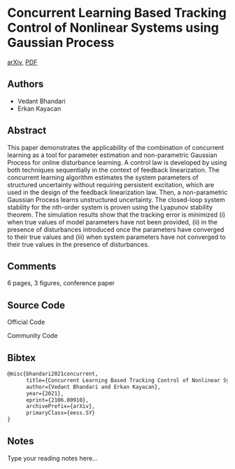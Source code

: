 
# Concurrent Learning Based Tracking Control of Nonlinear Systems using Gaussian Process

[arXiv](https://arxiv.org/abs/2106.0910), [PDF](https://arxiv.org/pdf/2106.0910.pdf)

## Authors

- Vedant Bhandari
- Erkan Kayacan

## Abstract

This paper demonstrates the applicability of the combination of concurrent learning as a tool for parameter estimation and non-parametric Gaussian Process for online disturbance learning. A control law is developed by using both techniques sequentially in the context of feedback linearization. The concurrent learning algorithm estimates the system parameters of structured uncertainty without requiring persistent excitation, which are used in the design of the feedback linearization law. Then, a non-parametric Gaussian Process learns unstructured uncertainty. The closed-loop system stability for the nth-order system is proven using the Lyapunov stability theorem. The simulation results show that the tracking error is minimized (i) when true values of model parameters have not been provided, (ii) in the presence of disturbances introduced once the parameters have converged to their true values and (iii) when system parameters have not converged to their true values in the presence of disturbances.

## Comments

6 pages, 3 figures, conference paper

## Source Code

Official Code



Community Code



## Bibtex

```tex
@misc{bhandari2021concurrent,
      title={Concurrent Learning Based Tracking Control of Nonlinear Systems using Gaussian Process}, 
      author={Vedant Bhandari and Erkan Kayacan},
      year={2021},
      eprint={2106.00910},
      archivePrefix={arXiv},
      primaryClass={eess.SY}
}
```

## Notes

Type your reading notes here...

